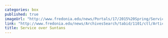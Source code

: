 ```yaml
---
categories: box
published: true
imageUrl: "http://www.fredonia.edu/news/Portals/17/2015%20Spring/Service-Over-Suntans-photo-for-web.jpg"
link: "http://www.fredonia.edu/news/ArchivesSearch/tabid/1101/ctl/ArticleView/mid/1878/articleId/5470/Service_over_suntans.aspx"
title: Service over Suntans
---
```


